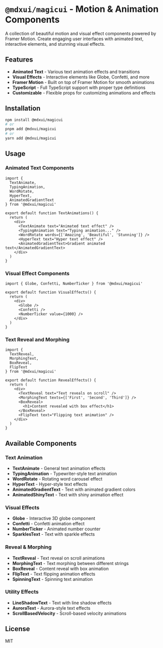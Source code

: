 # `@mdxui/magicui` - Motion & Animation Components

A collection of beautiful motion and visual effect components powered by Framer Motion. Create engaging user interfaces with animated text, interactive elements, and stunning visual effects.

## Features

- **Animated Text** - Various text animation effects and transitions
- **Visual Effects** - Interactive elements like Globe, Confetti, and more
- **Framer Motion** - Built on top of Framer Motion for smooth animations
- **TypeScript** - Full TypeScript support with proper type definitions
- **Customizable** - Flexible props for customizing animations and effects

## Installation

```bash
npm install @mdxui/magicui
# or
pnpm add @mdxui/magicui
# or
yarn add @mdxui/magicui
```

## Usage

### Animated Text Components

```tsx
import { 
  TextAnimate, 
  TypingAnimation, 
  WordRotate,
  HyperText,
  AnimatedGradientText 
} from '@mdxui/magicui'

export default function TextAnimations() {
  return (
    <div>
      <TextAnimate text="Animated text effect" />
      <TypingAnimation text="Typing animation..." />
      <WordRotate words={['Amazing', 'Beautiful', 'Stunning']} />
      <HyperText text="Hyper text effect" />
      <AnimatedGradientText>Gradient animated text</AnimatedGradientText>
    </div>
  )
}
```

### Visual Effect Components

```tsx
import { Globe, Confetti, NumberTicker } from '@mdxui/magicui'

export default function VisualEffects() {
  return (
    <div>
      <Globe />
      <Confetti />
      <NumberTicker value={1000} />
    </div>
  )
}
```

### Text Reveal and Morphing

```tsx
import { 
  TextReveal, 
  MorphingText, 
  BoxReveal,
  FlipText 
} from '@mdxui/magicui'

export default function RevealEffects() {
  return (
    <div>
      <TextReveal text="Text reveals on scroll" />
      <MorphingText texts={['First', 'Second', 'Third']} />
      <BoxReveal>
        <h1>Content revealed with box effect</h1>
      </BoxReveal>
      <FlipText text="Flipping text animation" />
    </div>
  )
}
```

## Available Components

### Text Animation
- **TextAnimate** - General text animation effects
- **TypingAnimation** - Typewriter-style text animation
- **WordRotate** - Rotating word carousel effect
- **HyperText** - Hyper-style text effects
- **AnimatedGradientText** - Text with animated gradient colors
- **AnimatedShinyText** - Text with shiny animation effect

### Visual Effects
- **Globe** - Interactive 3D globe component
- **Confetti** - Confetti animation effect
- **NumberTicker** - Animated number counter
- **SparklesText** - Text with sparkle effects

### Reveal & Morphing
- **TextReveal** - Text reveal on scroll animations
- **MorphingText** - Text morphing between different strings
- **BoxReveal** - Content reveal with box animation
- **FlipText** - Text flipping animation effects
- **SpinningText** - Spinning text animation

### Utility Effects
- **LineShadowText** - Text with line shadow effects
- **AuroraText** - Aurora-style text effects
- **ScrollBasedVelocity** - Scroll-based velocity animations

## License

MIT
